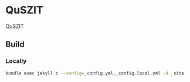 # QuSZIT

QuSZIT

## Build

### Locally

```bash
bundle exec jekyll b --config=_config.yml,_config.local.yml -d _site
```
